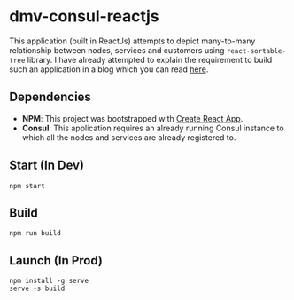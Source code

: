# dmv-consul-reactjs
This application (built in ReactJs) attempts to depict many-to-many relationship between nodes, services and customers using `react-sortable-tree` library. I have already attempted to explain the requirement to build such an application in a blog which you can read [here](http://www.shivamkapoor.com/blogs/technology/2019/03/04/many-to-many-ux-design-considerations/).

## Dependencies
- **NPM**: This project was bootstrapped with [Create React App](https://github.com/facebook/create-react-app).
- **Consul**: This application requires an already running Consul instance to which all the nodes and services are already registered to.

## Start (In Dev)
```
npm start
```

## Build
```
npm run build
```

## Launch (In Prod)
```
npm install -g serve
serve -s build
```
